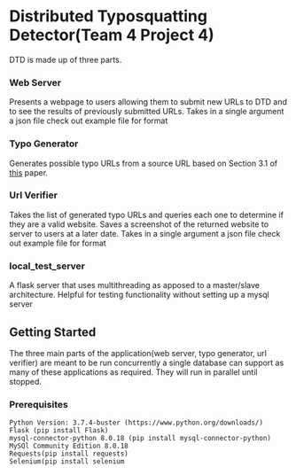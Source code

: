 
# Distributed Typosquatting Detector(Team 4 Project 4)

DTD is made up of three parts.

### Web Server 
Presents a webpage to users allowing them to submit new URLs to DTD and to see the results of previously submitted URLs.
Takes in a single argument a json file check out example file for format

### Typo Generator
Generates possible typo URLs from a source URL based on Section 3.1 of [this](https://www.usenix.org/legacy/event/sruti06/tech/full_papers/wang/wang.pdf) paper.

### Url Verifier
Takes the list of generated typo URLs and queries each one to determine if they are a valid website. Saves a screenshot of the returned website to server to users at a later date.
Takes in a single argument a json file check out example file for format

### local_test_server
A flask server that uses multithreading as apposed to a master/slave architecture. Helpful for testing functionality without setting up a mysql server

## Getting Started
The three main parts of the application(web server, typo generator, url verifier) are meant to be run concurrently a single database can support as many of these applications as required. They will run in parallel until stopped.


### Prerequisites
```
Python Version: 3.7.4-buster (https://www.python.org/downloads/)
Flask (pip install Flask)
mysql-connector-python 8.0.18 (pip install mysql-connector-python)
MySQl Community Edition 8.0.18
Requests(pip install requests)
Selenium(pip install selenium
```

